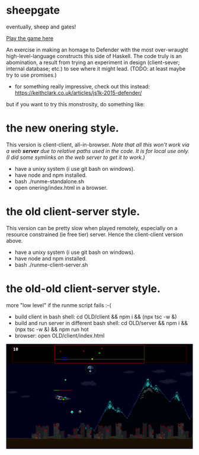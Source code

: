 # sheepgate
eventually, sheep and gates!

[Play the game here](http://18.190.219.255/)

An exercise in making an homage to Defender with the most over-wraught high-level-language constructs this side of Haskell. The code truly is an abomination, a result from trying an experiment in design (client-sever; internal database; etc.) to see where it might lead. (TODO: at least maybe try to use promises.)

* for something really impressive, check out this instead: https://keithclark.co.uk/articles/js1k-2015-defender/

but if you want to try this monstrosity, do something like:

# the new onering style.

This version is client-client, all-in-browser. _Note that all this won't work via a web **server** due to relative paths used in the code. It is for local use only.
(I did some symlinks on the web server to get it to work.)_

* have a unixy system (i use git bash on windows).
* have node and npm installed.
* bash ./runme-standalone.sh
* open onering/index.html in a browser.

# the old client-server style.

This version can be pretty slow when played remotely, especially on a resource constrained (ie free tier) server. Hence the client-client version above.

* have a unixy system (i use git bash on windows).
* have node and npm installed.
* bash ./runme-client-server.sh

# the old-old client-server style.

more "low level" if the runme script fails :-(

* build client in bash shell: cd OLD/client && npm i && (npx tsc -w &)
* build and run server in different bash shell: cd OLD/server && npm i && (npx tsc -w &) && npm run hot
* browser: open OLD/client/index.html

[<img src="screenshot.png">](http://18.190.219.255/)

